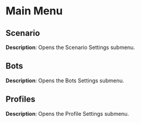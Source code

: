 
# Main Menu

## Scenario
**Description**: Opens the Scenario Settings submenu.

## Bots
**Description**: Opens the Bots Settings submenu.

## Profiles
**Description**: Opens the Profile Settings submenu.
